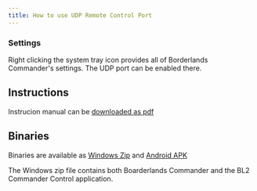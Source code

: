 ```yaml
---
title: How to use UDP Remote Control Port
---
```


### Settings

Right clicking the system tray icon provides all of Borderlands Commander's settings.
The UDP port can be enabled there.

## Instructions

Instrucion manual can be [downloaded as pdf](http://turboj.de/downloads/Bl2CommanderControl.pdf)


## Binaries

 Binaries are available as [Windows Zip](http://turboj.de/downloads/BL2CommanderControl.zip)
 and [Android APK](http://turboj.de/downloads/BL2CommanderControl.apk)
 
The Windows zip file contains both Boarderlands Commander and the BL2 Commander Control application.